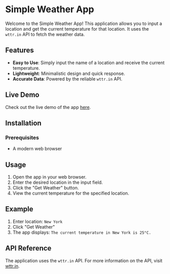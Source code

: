 # Simple Weather App

Welcome to the Simple Weather App! This application allows you to input a location and get the current temperature for that location. It uses the `wttr.in` API to fetch the weather data.

## Features

- **Easy to Use**: Simply input the name of a location and receive the current temperature.
- **Lightweight**: Minimalistic design and quick response.
- **Accurate Data**: Powered by the reliable `wttr.in` API.

## Live Demo

Check out the live demo of the app [here]([https://your-netlify-app-link.netlify.app](https://jibran-simple-weather-app.netlify.app/)).

## Installation

### Prerequisites

- A modern web browser

## Usage

1. Open the app in your web browser.
2. Enter the desired location in the input field.
3. Click the "Get Weather" button.
4. View the current temperature for the specified location.

## Example

1. Enter location: `New York`
2. Click "Get Weather"
3. The app displays: `The current temperature in New York is 25°C.`

## API Reference

The application uses the `wttr.in` API. For more information on the API, visit [wttr.in](https://wttr.in/).
